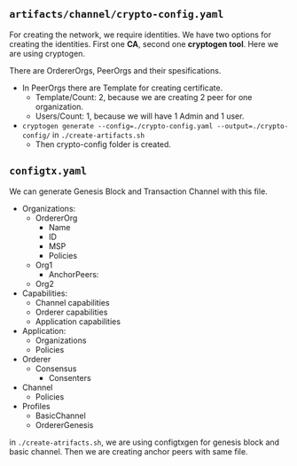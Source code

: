 ## `artifacts/channel/crypto-config.yaml`

For creating the network, we require identities. We have two options for creating the identities. First one **CA**, second one **cryptogen tool**. Here we are using cryptogen.

There are OrdererOrgs, PeerOrgs and their spesifications.

- In PeerOrgs there are Template for creating certificate.
  - Template/Count: 2, because we are creating 2 peer for one organization.
  - Users/Count: 1, because we will have 1 Admin and 1 user.
- `cryptogen generate --config=./crypto-config.yaml --output=./crypto-config/` in `./create-artifacts.sh`
  - Then crypto-config folder is created.

## `configtx.yaml`

We can generate Genesis Block and Transaction Channel with this file.

- Organizations:
  - OrdererOrg
    - Name
    - ID
    - MSP
    - Policies
  - Org1
    - AnchorPeers:
  - Org2
- Capabilities:
  - Channel capabilities
  - Orderer capabilities
  - Application capabilities
- Application:
  - Organizations
  - Policies
- Orderer
  - Consensus
    - Consenters
- Channel
  - Policies
- Profiles
  - BasicChannel
  - OrdererGenesis

in `./create-atrifacts.sh`, we are using configtxgen for genesis block and basic channel. Then we are creating anchor peers with same file.
